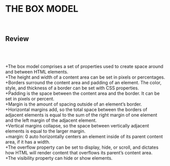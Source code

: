 <h1>THE BOX MODEL</h1>
<br><h2>Review</h2>
<br><style>In this lesson, we covered the four properties of the box model: height and width, padding, borders, and margins. Understanding the box model is an important step towards learning more advanced HTML and CSS topics. Let’s take a minute to review what you learned:</style><br>

+The box model comprises a set of properties used to create space around and between HTML elements.<br>
+The height and width of a content area can be set in pixels or percentages.<br>
+Borders surround the content area and padding of an element. The color, style, and thickness of a border can be set with CSS properties.<br>
+Padding is the space between the content area and the border. It can be set in pixels or percent.<br>
+Margin is the amount of spacing outside of an element’s border.<br>
+Horizontal margins add, so the total space between the borders of adjacent elements is equal to the sum of the right margin of one element and the left margin of the adjacent element.<br>
+Vertical margins collapse, so the space between vertically adjacent elements is equal to the larger margin.<br>
+margin: 0 auto horizontally centers an element inside of its parent content area, if it has a width.<br>
+The overflow property can be set to display, hide, or scroll, and dictates how HTML will render content that overflows its parent’s content area.<br>
+The visibility property can hide or show elements.
